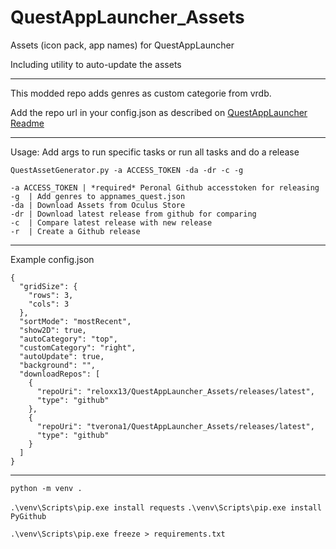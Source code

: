 # QuestAppLauncher_Assets
Assets (icon pack, app names) for QuestAppLauncher

Including utility to auto-update the assets


---

This modded repo adds genres as custom categorie from vrdb.

Add the repo url in your config.json as described on [QuestAppLauncher Readme](https://github.com/tverona1/QuestAppLauncher#configjson-configuration-file)

---
Usage:
Add args to run specific tasks 
or run all tasks and do a release
```
QuestAssetGenerator.py -a ACCESS_TOKEN -da -dr -c -g

-a ACCESS_TOKEN | *required* Peronal Github accesstoken for releasing
-g  | Add genres to appnames_quest.json
-da | Download Assets from Oculus Store
-dr | Download latest release from github for comparing
-c  | Compare latest release with new release
-r  | Create a Github release
```
---
Example config.json
```
{
  "gridSize": {
    "rows": 3,
    "cols": 3
  },
  "sortMode": "mostRecent",
  "show2D": true,
  "autoCategory": "top",
  "customCategory": "right",
  "autoUpdate": true,
  "background": "",
  "downloadRepos": [
    {
      "repoUri": "reloxx13/QuestAppLauncher_Assets/releases/latest",
      "type": "github"
    },
    {
      "repoUri": "tverona1/QuestAppLauncher_Assets/releases/latest",
      "type": "github"
    }
  ]
}
```
---

`python -m venv .`

`.\venv\Scripts\pip.exe install requests`
`.\venv\Scripts\pip.exe install PyGithub`

`.\venv\Scripts\pip.exe freeze > requirements.txt`

